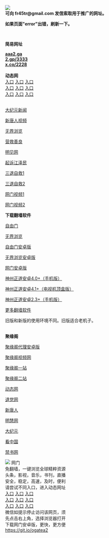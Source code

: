 <td align="center"><a target="_blank" href="https://raw.githubusercontent.com/szzd1/2/master/6.JPG"><img src="https://raw.githubusercontent.com/szzd1/2/master/6.JPG" style="max-width:100%;"></a></td><br>
<strong>可向 fr45tr@gmail.com 发信索取用于推广的网址。</strong>
<p><strong>如果页面"error"出错，刷新一下。</strong></p>
<br>
<p><strong>简易网址</strong></p>
<strong><a href="http://aaa2.ga">aaa2.ga</a></strong><br>
<strong><a href="http://2.gp/3333">2.gp/3333</a></strong><br>
<strong><a href="http://x.co/2228">x.co/2228</a></strong><br>
<br>
<strong>动态网</strong>
<br>
      <a href="http://t.cn/R1teLy2" rel="nofollow">入口</a>
      <a href="http://219.85.106.55/1" rel="nofollow">入口</a>
      <a href="http://trikrhuk.nwrzawk.gq/70cdtw" rel="nofollow">入口</a><br>
      <a href="http://trikrhuk.nwrzawk.gq/70ydtw" rel="nofollow">入口</a>
      <a href="http://trikrhuk.nwrzawk.gq/70ip03dw" rel="nofollow">入口</a>
      <a href="http://trikrhuk.nwrzawk.gq/70fdtw" rel="nofollow">入口</a><br>
      <a href="http://trikrhuk.nwrzawk.gq/70sdtw" rel="nofollow">入口</a>
      <a href="http://trikrhuk.nwrzawk.gq/70ip04dw" rel="nofollow">入口</a>
      <a href="http://trikrhuk.nwrzawk.gq/70hdtw" rel="nofollow">入口</a><br>

<br>
<p><a href="http://t.cn/R1teLGD" rel="nofollow">大纪元新闻</a></p>
<p><a href="http://t.cn/R1teLf4" rel="nofollow">新唐人视频</a></p>
<p><a href="http://t.cn/R1teLJs" rel="nofollow">无界浏览</a></p>
<p><a href="http://trikrhuk.nwrzawk.gq/70gqg" rel="nofollow">营救善良</a></p>
<p><a href="http://trikrhuk.nwrzawk.gq/mjw" rel="nofollow">明见网</a></p>
<p><a href="http://trikrhuk.nwrzawk.gq/70gsj" rel="nofollow">起诉江泽民</a></p>
<p><a href="http://t.cn/R1teLzq">三退自救1</a></p>
<p><a href="http://trikrhuk.nwrzawk.gq/70gst" rel="nofollow">三退自救2</a></p>
<p><a href="http://t.cn/R1te2Dp" rel="nofollow">网门视频1</a></p>
<p><a href="http://gtfmcbf.bbhheoap.ga" rel="nofollow">网门视频2</a></p>
<p><strong>下载翻墙软件</strong></p>


<p><a href="https://git.io/fgp" rel="nofollow">自由门</a></p>
<p><a href="https://git.io/vEJlj rel="nofollow">无界浏览</a></p>
<p><a href="https://git.io/fgma" rel="nofollow">自由门安卓版</a></p>
<p><a href="https://s3.amazonaws.com/693/um.apk" rel="nofollow">无界浏览安卓版</a></p>
<p><a href="https://git.io/ogatea2">网门安卓版</a></p>
<p><a href="https://git.io/vQjqe" rel="nofollow">神州正道安卓4.0+（手机版）</a></p>
<p><a href="https://git.io/vAonz" rel="nofollow">神州正道安卓4.1+（电视机顶盒版）</a></p>
<p><a href="https://git.io/vA5GO" rel="nofollow">神州正道安卓2.3+（手机版）</a></p>
<p><a href="https://github.com/bannedbook/fanqiang/wiki">更多翻墙软件</a></p>
旧版和新版的使用环境不同。旧版适合老机子。<br>


<br>
<p><strong>聚缘阁</strong></p>
<p><a href="https://github.com/hao369/a/raw/master/j8.apk">聚缘阁代理安卓版</a></p>
<p><a href="http://e3.521j.cf/9.html" rel="nofollow">聚缘阁视频网</a></p>
<p><a href="http://j2.x23s.ml" rel="nofollow">聚缘阁一站</a></p>
<p><a href="http://2z.s42f.ga" rel="nofollow">聚缘阁二站</a></p>
<p><a href="https://e3.521j.cf/524/?3654" rel="nofollow">动态网</a></p>
<p><a href="https://e3.521j.cf/524/?id=8" rel="nofollow">退党网</a></p>
<p><a href="https://e3.521j.cf/524/?id=5" rel="nofollow">新唐人</a></p>
<p><a href="https://e3.521j.cf/524/?id=3" rel="nofollow">明慧网</a></p>
<p><a href="https://e3.521j.cf/524/?id=7" rel="nofollow">大纪元</a></p>
<p><a href="https://e3.521j.cf/524/?id=11" rel="nofollow">看中国</a></p>
<p><a href="https://e3.521j.cf/524/?id=16" rel="nofollow">禁书网</a></p>
<td align="center"><a target="_blank" href="https://cloud.githubusercontent.com/assets/11880933/13434984/f430fae2-e012-11e5-814f-c2df1e82b247.jpg"><img src="https://cloud.githubusercontent.com/assets/11880933/13434984/f430fae2-e012-11e5-814f-c2df1e82b247.jpg" style="max-width:100%;"></a></td>
  </tr>
  <tr>
    <td align="center">网门<br>
      免翻墙，一键浏览全球精粹资源<br>
      头条，影视，音乐，书刊，直播<br>
      安全，稳定，高速，及时，便利<br>
    </td>
  </tr><tr>
    <td align="center">请尝试不同入口，进入动态网址<br>      
      <a href="https://s3.us-east-2.amazonaws.com/ogateh/show.htm?from=852" rel="nofollow">入口</a>
      <a href="https://s3.eu-west-2.amazonaws.com/ogatel/show.htm?from=852" rel="nofollow">入口</a>
      <a href="https://s3.amazonaws.com/ogate/show.htm?from=852" rel="nofollow">入口</a><br>
      <a href="https://s3.ap-northeast-2.amazonaws.com/ogates/show.htm?from=852" rel="nofollow">入口</a>
      <a href="https://s3.eu-central-1.amazonaws.com/ogatef/show.htm?from=852" rel="nofollow">入口</a>
      <a href="https://s3.ap-south-1.amazonaws.com/ogatem/show.htm?from=852" rel="nofollow">入口</a><br>
      <a href="https://s3-us-west-1.amazonaws.com/ogaten/show.htm?from=852" rel="nofollow">入口</a>
      <a href="https://s3.ca-central-1.amazonaws.com/ogatec/show.htm?from=852" rel="nofollow">入口</a>
      <a href="https://s3-ap-northeast-1.amazonaws.com/ogatet/show.htm?from=852" rel="nofollow">入口</a><br>
      微信如提示停止访问该网页，须<br>
      先点击右上角，选择浏览器打开<br>
    </td>
  </tr>
  <tr>
    <td align="center">
      下载网门安卓版，更快，更方便<br><a href="https://raw.githubusercontent.com/oGate2/up/master/oGate.apk" rel="nofollow">https://git.io/ogatea2</a><br>
